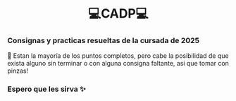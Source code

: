 <h1 align= "center">💻CADP💻</h1>
<h3 align= left> Consignas y practicas resueltas de la cursada de 2025</h3>
<a>📄 Estan la mayoría de los puntos completos, pero cabe la posibilidad de que exista alguno sin terminar o con alguna consigna faltante, asi que tomar con pinzas! </a>
<h3 align="left"> Espero que les sirva ✨ </h3>
